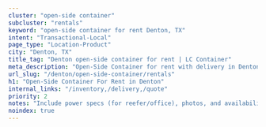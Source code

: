 ```yaml
---
cluster: "open-side container"
subcluster: "rentals"
keyword: "open-side container for rent Denton, TX"
intent: "Transactional-Local"
page_type: "Location-Product"
city: "Denton, TX"
title_tag: "Denton open-side container for rent | LC Container"
meta_description: "Open-Side Container for rent with delivery in Denton, TX. LC Container — local Since 2003. Get pricing today."
url_slug: "/denton/open-side-container/rentals"
h1: "Open-Side Container For Rent in Denton"
internal_links: "/inventory,/delivery,/quote"
priority: 2
notes: "Include power specs (for reefer/office), photos, and availability."
noindex: true
---
```


<!-- TODO: Add unique city/inventory copy, images, and internal links here. -->
